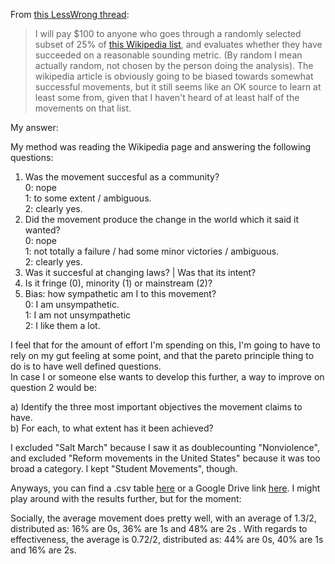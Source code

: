 From [this LessWrong thread](https://www.lesswrong.com/posts/RCQ3vintjuGWiMbsa/what-is-a-reasonable-outside-view-for-the-fate-of-social):

> I will pay $100 to anyone who goes through a randomly selected subset of 25% of [this Wikipedia list](https://en.wikipedia.org/wiki/List_of_social_movements), and evaluates whether they have succeeded on a reasonable sounding metric. (By random I mean actually random, not chosen by the person doing the analysis).
> The wikipedia article is obviously going to be biased towards somewhat successful movements, but it still seems like an OK source to learn at least some from, given that I haven't heard of at least half of the movements on that list.

My answer:
  
My method was reading the Wikipedia page and answering the following questions:  
1. Was the movement succesful as a community?  
0: nope  
1: to some extent / ambiguous.  
2: clearly yes.  
2. Did the movement produce the change in the world which it said it wanted?  
0: nope  
1: not totally a failure / had some minor victories / ambiguous.  
2: clearly yes.  
3. Was it succesful at changing laws? | Was that its intent?  
4. Is it fringe (0), minority (1) or mainstream (2)?  
5. Bias: how sympathetic am I to this movement?   
0: I am unsympathetic.  
1: I am not unsympathetic  
2: I like them a lot.  

I feel that for the amount of effort I'm spending on this, I'm going to have to rely on my gut feeling at some point, and that the pareto principle thing to do is to have well defined questions.   
In case I or someone else wants to develop this further, a way to improve on question 2 would be:  

a) Identify the three most important objectives the movement claims to have.  
b) For each, to what extent has it been achieved?  

I excluded "Salt March" because I saw it as doublecounting "Nonviolence", and excluded "Reform movements in the United States" because it was too broad a category. I kept "Student Movements", though.  
  
Anyways, you can find a .csv table [here](https://github.com/NunoSempere/nunosempere.github.io/blob/master/social-movements/Social-movements.csv) or a Google Drive link [here](https://docs.google.com/spreadsheets/d/15yjkTsS31nnc8MVaZwhK9CIoDg8dW0GB1i8r3CltrEs/edit?usp=sharing).  I might play around with the results further, but for the moment:

Socially, the average movement does pretty well, with an average of 1.3/2, distributed as: 16% are 0s, 36% are 1s and 48% are 2s . With regards to effectiveness, the average is 0.72/2, distributed as: 44% are 0s, 40% are 1s and 16% are 2s.

